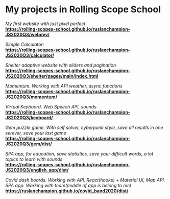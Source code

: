 # My projects in Rolling Scope School  
*My first website with just pixel perfect*  
**https://rolling-scopes-school.github.io/ruslanchampion-JS2020Q3/webdev/**   
  
*Simple Calculator:*  
**https://rolling-scopes-school.github.io/ruslanchampion-JS2020Q3/calculator/**  
  
*Shelter adaptive website with sliders and pagination*  
**https://rolling-scopes-school.github.io/ruslanchampion-JS2020Q3/shelter/pages/main/index.html**  
  
*Momentum. Working with API weather, async functions*  
**https://rolling-scopes-school.github.io/ruslanchampion-JS2020Q3/momentum/**  
  
*Virtual Keyboard. Web Speech API, sounds*  
**https://rolling-scopes-school.github.io/ruslanchampion-JS2020Q3/keyboard/**  
  
*Gem puzzle game. With self solver, cyberpunk style, save all results in one serever, save your last game*  
**https://rolling-scopes-school.github.io/ruslanchampion-JS2020Q3/gem/dist/**  
  
*SPA app, for education, save statistics, save your difficult words, a lot topics to learn with sounds*  
**https://rolling-scopes-school.github.io/ruslanchampion-JS2020Q3/english_app/dist/**  
  
*Covid dash boards. Working with API, React(hooks) + Material UI, Map API. SPA app. Working with team(middle of app is belong to me)*  
**https://ruslanchampion.github.io/covid_band2020/dist/**  
